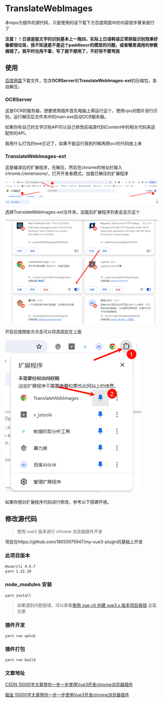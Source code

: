 # TranslateWebImages

本repo为插件的源代码，只是使用的话下载下方百度网盘中的内容按步骤来就行了

**注意！！日语竖版文字的识别基本上一拖四，实际上日语韩语正常排版识别效果好像都很垃圾，我不知道是不是这个paddleocr的模型的问题，或者哪里调用的参数搞错了。我平时也用不着，写了就不想用了，不好用不要骂我**



## 使用

[百度网盘](https://pan.baidu.com/s/1GEYenyqJ6R4ShENHNjNvxQ?pwd=6666)下载文件，包含**OCRServer**和**TranslateWebImages-ext**的压缩包，各自解压。

### OCRServer

这是OCR的服务器，想要使用插件首先电脑上得运行这个，使用cpu对图片进行识别。运行解压后文件夹中的main.exe启动OCR服务器。

如果你有自己的文字识别API可以自己修改前端源代码Content中的相关代码来适配你的API。

我用什么打包的exe忘记了，如果不能运行我到时候再把ocr的代码放上来

### TranslateWebImages-ext

这是编译后的扩展程序，先解压，然后在chrome的地址栏输入chrome://extensions/，打开开发者模式，加载已解压的扩展程序

![image-20240326001106522](README.assets\image-20240326001106522.png)

选择TranslateWebImages-ext文件夹，加载后扩展程序列表会显示这个

![image-20240326001226668](README.assets\image-20240326001226668.png)

开启后按图依次点击可以将其固定在上面

![image-20240326001327981](README.assets\image-20240326001327981.png)



如果你想对扩展程序代码进行修改，参考以下搭建环境。



## 修改源代码

> 使用 vue3 版本进行 chrome 浏览器插件开发

项目在https://github.com/18055975947/my-vue3-plugin的基础上开发

### 此项目版本

```
@vue/cli 4.5.7
yarn 1.22.10
```

### node_modules 安装

```
yarn install
```

> 如果遇到问题报错，可以查看[使用 vue-cli 创建 vue3.x 版本项目报错](https://guoqiankun.blog.csdn.net/article/details/111993759) 这篇文章

### 插件开发

```
yarn run watch
```

### 插件打包

```
yarn run build
```

### 文章地址

[CSDN 15000字大章带你一步一步使用Vue3开发chrome浏览器插件](https://guoqiankun.blog.csdn.net/article/details/112007833)

[掘金 15000字大章带你一步一步使用Vue3开发chrome浏览器插件](https://juejin.cn/post/6912295521172324360/)


